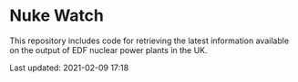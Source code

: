# Nuke Watch

This repository includes code for retrieving the latest information available on the output of EDF nuclear power plants in the UK.

Last updated: 2021-02-09 17:18